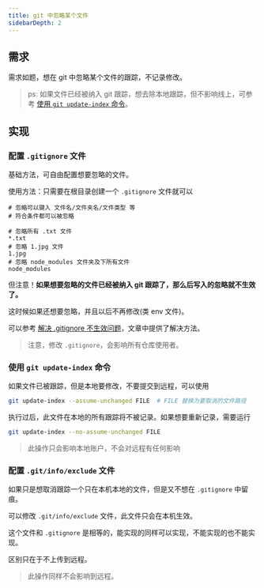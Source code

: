 ```yaml
---
title: git 中忽略某个文件
sidebarDepth: 2
---
```


## 需求

需求如题，想在 git 中忽略某个文件的跟踪，不记录修改。

> ps: 如果文件已经被纳入 git 跟踪，想去除本地跟踪，但不影响线上，可参考 [使用 `git update-index` 命令](#使用-git-update-index-命令)。

## 实现

### 配置 `.gitignore` 文件

基础方法，可自由配置想要忽略的文件。

使用方法：只需要在根目录创建一个 `.gitignore` 文件就可以

```ignore
# 忽略可以键入 文件名/文件夹名/文件类型 等
# 符合条件都可以被忽略

# 忽略所有 .txt 文件
*.txt
# 忽略 1.jpg 文件
1.jpg
# 忽略 node_modules 文件夹及下所有文件
node_modules
```

但注意！**如果想要忽略的文件已经被纳入 git 跟踪了，那么后写入的忽略就不生效了。**

这时候如果还想要忽略，并且以后不再修改(类 env 文件)。

可以参考 [解决 .gitignore 不生效问题](./inoperative-gitignore.md)，文章中提供了解决方法。

> 注意，修改 `.gitignore`，会影响所有仓库使用者。

### 使用 `git update-index` 命令

如果文件已被跟踪，但是本地要修改，不要提交到远程，可以使用

```sh
git update-index --assume-unchanged FILE  # FILE 替换为要取消的文件路径
```

执行过后，此文件在本地的所有跟踪将不被记录。如果想要重新记录，需要运行

```sh
git update-index --no-assume-unchanged FILE
```

> 此操作只会影响本地账户，不会对远程有任何影响

### 配置 `.git/info/exclude` 文件

如果只是想取消跟踪一个只在本机本地的文件，但是又不想在 `.gitignore` 中留痕。

可以修改 `.git/info/exclude` 文件，此文件只会在本机生效。

这个文件和 `.gitignore` 是相等的，能实现的同样可以实现，不能实现的也不能实现。

区别只在于不上传到远程。

> 此操作同样不会影响到远程。